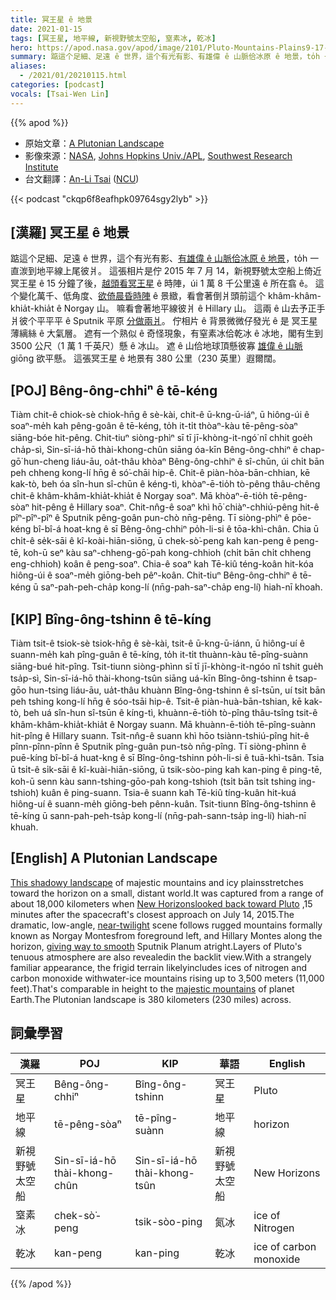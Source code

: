 ```yaml
---
title: 冥王星 ê 地景
date: 2021-01-15
tags: [冥王星, 地平線, 新視野號太空船, 窒素冰, 乾冰]
hero: https://apod.nasa.gov/apod/image/2101/Pluto-Mountains-Plains9-17-15_1024.jpg
summary: 踮這个足細、足遠 ê 世界，這个有光有影、有雄偉 ê 山脈佮冰原 ê 地景，to̍h 一直湠到地平線上尾彼爿。
aliases:
  - /2021/01/20210115.html
categories: [podcast]
vocals: [Tsai-Wen Lin]
---
```


{{% apod %}}

- 原始文章：[A Plutonian Landscape](https://apod.nasa.gov/apod/ap210115.html)
- 影像來源：[NASA](http://www.nasa.gov/), [Johns Hopkins Univ./APL](http://www.jhuapl.edu/), [Southwest Research Institute](http://www.swri.edu/)
- 台文翻譯：[An-Li Tsai](mailto:thianbun.taigi@gmail.com) ([NCU](https://www.astro.ncu.edu.tw))

{{< podcast "ckqp6f8eafhpk09764sgy2lyb" >}}

## [漢羅] 冥王星 ê 地景

踮這个足細、足遠 ê 世界，這个有光有影、[有雄偉 ê 山脈佮冰原 ê 地景](https://photojournal.jpl.nasa.gov/catalog/PIA19947)，to̍h 一直湠到地平線上尾彼爿。
這張相片是佇 2015 年 7 月 14，新視野號太空船上倚近冥王星 ê 15 分鐘了後，[越頭看冥王星](http://www.nasa.gov/feature/pluto-wows-in-spectacular-new-backlit-panorama) ê 時陣，úi 1 萬 8 千公里遠 ê 所在翕 ê。
這个變化萬千、低角度、[欲倚晨昏時陣](https://apod.nasa.gov/apod/ap071227.html) ê 景緻，看會著倒爿頭前這个 khâm-khâm-khia̍t-khia̍t ê Norgay 山。
嘛看會著地平線彼爿 ê Hillary 山。
這兩 ê 山去予正手爿彼个平平平 ê Sputnik 平原 [分做兩爿](https://apod.nasa.gov/apod/ap150718.html)。
佇相片 ê 背景微微仔發光 ê 是 冥王星薄縭絲 ê 大氣層。
遮有一个熟似 ê 奇怪現象，有窒素冰佮乾冰 ê 冰地，閣有生到 3500 公尺（1 萬 1 千英尺）懸 ê 冰山。
遮 ê 山佮地球頂懸彼寡 [雄偉 ê 山脈](https://apod.nasa.gov/apod/ap140801.html) giōng 欲平懸。
這張冥王星 ê 地景有 380 公里（230 英里）遐爾闊。

## [POJ] Bêng-ông-chhiⁿ ê tē-kéng

Tiàm chit-ê chiok-sè chiok-hn̄g ê sè-kài, chit-ê ū-kng-ū-iáⁿ, ū hiông-úi ê soaⁿ-me̍h kah pêng-goân ê tē-kéng, to̍h it-ti̍t thòaⁿ-kàu tē-pêng-sòaⁿ siāng-bóe hit-pêng.
Chit-tiuⁿ siòng-phìⁿ sī tī jī-khòng-it-ngó͘ nî chhit goe̍h cha̍p-sì, Sin-sī-iá-hō thài-khong-chûn siāng óa-kīn Bêng-ông-chhiⁿ ê chap-gō͘ hun-cheng liáu-āu, oa̍t-thâu khòaⁿ Bêng-ông-chhiⁿ ê sî-chūn, úi chi̍t bān peh chheng kong-lí hn̄g ê só͘-chāi hip-ê.
Chit-ê piàn-hòa-bān-chhian, kē kak-tò, beh óa sîn-hun sî-chūn ê kéng-tì, khòaⁿ-ē-tio̍h tò-pêng thâu-chêng chit-ê khâm-khâm-khia̍t-khia̍t ê Norgay soaⁿ.
Mā khòaⁿ-ē-tio̍h tē-pêng-sòaⁿ hit-pêng ê Hillary soaⁿ.
Chit-nn̂g-ê soaⁿ khì hō͘ chiàⁿ-chhiú-pêng hit-ê pîⁿ-pîⁿ-pîⁿ ê Sputnik pêng-goân pun-chò nn̄g-pêng.
Tī siòng-phìⁿ ê pōe-kéng bî-bî-á hoat-kng ê sī Bêng-ông-chhiⁿ po̍h-li-si ê tōa-khì-chân.
Chia ū chi̍t-ê se̍k-sāi ê kî-koài-hiān-siōng, ū chek-sò͘-peng kah kan-peng ê peng-tē, koh-ū seⁿ kàu saⁿ-chheng-gō͘-pah kong-chhioh (chi̍t bān chi̍t chheng eng-chhioh) koân ê peng-soaⁿ.
Chia-ê soaⁿ kah Tē-kiû téng-koân hit-kóa hiông-úi ê soaⁿ-me̍h giōng-beh pêⁿ-koân.
Chit-tiuⁿ Bêng-ông-chhiⁿ ê tē-kéng ū saⁿ-pah-peh-cha̍p kong-lí (nn̄g-pah-saⁿ-cha̍p eng-lí) hiah-nī khoah.

## [KIP] Bîng-ông-tshinn ê tē-kíng

Tiàm tsit-ê tsiok-sè tsiok-hn̄g ê sè-kài, tsit-ê ū-kng-ū-iánn, ū hiông-uí ê suann-me̍h kah pîng-guân ê tē-kíng, to̍h it-ti̍t thuànn-kàu tē-pîng-suànn siāng-bué hit-pîng.
Tsit-tiunn siòng-phìnn sī tī jī-khòng-it-ngóo nî tshit gue̍h tsa̍p-sì, Sin-sī-iá-hō thài-khong-tsûn siāng uá-kīn Bîng-ông-tshinn ê tsap-gōo hun-tsing liáu-āu, ua̍t-thâu khuànn Bîng-ông-tshinn ê sî-tsūn, uí tsi̍t bān peh tshing kong-lí hn̄g ê sóo-tsāi hip-ê.
Tsit-ê piàn-huà-bān-tshian, kē kak-tò, beh uá sîn-hun sî-tsūn ê kíng-tì, khuànn-ē-tio̍h tò-pîng thâu-tsîng tsit-ê khâm-khâm-khia̍t-khia̍t ê Norgay suann.
Mā khuànn-ē-tio̍h tē-pîng-suànn hit-pîng ê Hillary suann.
Tsit-nn̂g-ê suann khì hōo tsiànn-tshiú-pîng hit-ê pînn-pînn-pînn ê Sputnik pîng-guân pun-tsò nn̄g-pîng.
Tī siòng-phìnn ê puē-kíng bî-bî-á huat-kng ê sī Bîng-ông-tshinn po̍h-li-si ê tuā-khì-tsân.
Tsia ū tsi̍t-ê si̍k-sāi ê kî-kuài-hiān-siōng, ū tsik-sòo-ping kah kan-ping ê ping-tē, koh-ū senn kàu sann-tshing-gōo-pah kong-tshioh (tsi̍t bān tsi̍t tshing ing-tshioh) kuân ê ping-suann.
Tsia-ê suann kah Tē-kiû tíng-kuân hit-kuá hiông-uí ê suann-me̍h giōng-beh pênn-kuân.
Tsit-tiunn Bîng-ông-tshinn ê tē-kíng ū sann-pah-peh-tsa̍p kong-lí (nn̄g-pah-sann-tsa̍p ing-lí) hiah-nī khuah.

## [English] A Plutonian Landscape  

[This shadowy landscape](https://photojournal.jpl.nasa.gov/catalog/PIA19947) of majestic mountains and icy plainsstretches toward the horizon on a small, distant world.It was captured from a range of about 18,000 kilometers when [New Horizonslooked back toward Pluto](http://www.nasa.gov/feature/pluto-wows-in-spectacular-new-backlit-panorama) ,15 minutes after the spacecraft's closest approach on July 14, 2015.The dramatic, low-angle, [near-twilight](https://apod.nasa.gov/apod/ap071227.html) scene follows rugged mountains formally known as Norgay Montesfrom foreground left, and Hillary Montes along the horizon, [giving way to smooth](https://apod.nasa.gov/apod/ap150718.html) Sputnik Planum atright.Layers of Pluto's tenuous atmosphere are also revealedin the backlit view.With a strangely familiar appearance, the frigid terrain likelyincludes ices of nitrogen and carbon monoxide withwater-ice mountains rising up to 3,500 meters (11,000 feet).That's comparable in height to the [majestic mountains](https://apod.nasa.gov/apod/ap140801.html) of planet Earth.The Plutonian landscape is 380 kilometers (230 miles) across.

## 詞彙學習

|漢羅|POJ|KIP|華語|English|
|-|-|-|-|-|
|冥王星|Bêng-ông-chhiⁿ|Bîng-ông-tshinn|冥王星|Pluto|
|地平線|tē-pêng-sòaⁿ|tē-pîng-suànn|地平線|horizon|
|新視野號太空船|Sin-sī-iá-hō thài-khong-chûn|Sin-sī-iá-hō thài-khong-tsûn|新視野號太空船|New Horizons|
|窒素冰|chek-sò͘-peng|tsik-sòo-ping|氮冰|ice of Nitrogen|
|乾冰|kan-peng|kan-ping|乾冰|ice of carbon monoxide|

{{% /apod %}}
